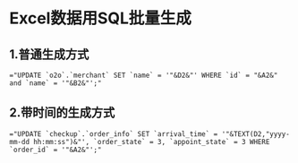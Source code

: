 # Excel数据用SQL批量生成

## 1.普通生成方式

```excel
="UPDATE `o2o`.`merchant` SET `name` = '"&D2&"' WHERE `id` = "&A2&" and `name` = '"&B2&"';"
```

## 2.带时间的生成方式

```excel
="UPDATE `checkup`.`order_info` SET `arrival_time` = '"&TEXT(D2,"yyyy-mm-dd hh:mm:ss")&"', `order_state` = 3, `appoint_state` = 3 WHERE `order_id` = '"&A2&"';"
```

